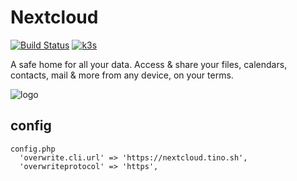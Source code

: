 # Nextcloud

[![Build Status](https://jenkins.tino.sh/buildStatus/icon?job=k8s.nextCloud%2Fmaster)](https://jenkins.tino.sh/job/k8s.nextCloud/job/master/)
[![k3s](https://img.shields.io/badge/run%20on%20-Raspberry%20Pi-red)](https://github.com/tinoschroeter/k8s.homelab)

A safe home for all your data. Access & share your files, calendars, contacts, mail & more from any device, on your terms.

![logo](https://cdn.rawgit.com/nextcloud/docker/80dd587d847b184ba95d7187a2a7a56ae4cbbb7b/logo.svg)


## config
```
config.php
  'overwrite.cli.url' => 'https://nextcloud.tino.sh',
  'overwriteprotocol' => 'https',
```
